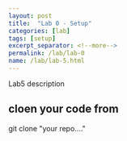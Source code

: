 ```yaml
---
layout: post
title:  "Lab 0 - Setup"
categories: [lab]
tags: [setup]
excerpt_separator: <!--more-->
permalink: /lab/lab-0
name: /lab/lab-5.html
---
```


Lab5 description
<!--more-->



## cloen your code from

git clone "your repo...."
